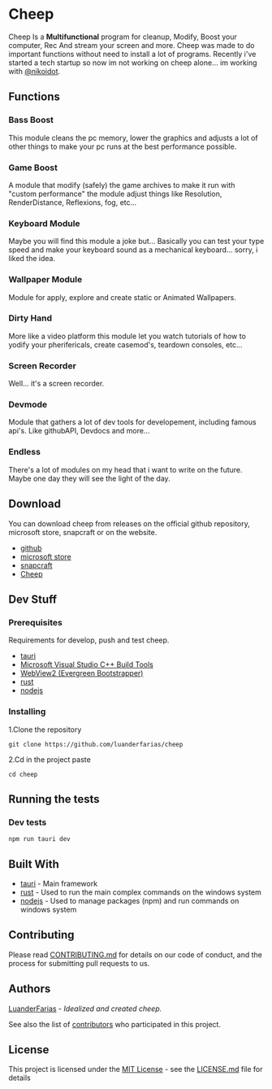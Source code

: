 # Cheep

Cheep Is a **Multifunctional** program for cleanup, Modify, Boost your computer, Rec And stream your screen and more. Cheep was made to do important functions without need to install a lot of programs. Recently i've started a tech startup so now im not working on cheep alone... im working with <a href="https://github.com/nikoidot">@nikoidot</a>.

## Functions

### Bass Boost

This module cleans the pc memory, lower the graphics and adjusts a lot of other things to make your pc runs at the best performance possible.

### Game Boost

A module that modify (safely) the game archives to make it run with "custom performance" the module adjust things like Resolution, RenderDistance, Reflexions, fog, etc...

### Keyboard Module

Maybe you will find this module a joke but... Basically you can test your type speed and make your keyboard sound as a mechanical keyboard... sorry, i liked the idea.

### Wallpaper Module

Module for apply, explore and create static or Animated Wallpapers.

### Dirty Hand

More like a video platform this module let you watch tutorials of how to yodify your pherifericals, create casemod's, teardown consoles, etc...

### Screen Recorder

Well... it's a screen recorder.

### Devmode

Module that gathers a lot of dev tools for developement, including famous api's. Like githubAPI, Devdocs and more...

### Endless

There's a lot of modules on my head that i want to write on the future. Maybe one day they will see the light of the day.

## Download
You can download cheep from releases on the official github repository, microsoft store, snapcraft or on the website.
- [github](https://github.com/luanderfarias/cheep)
- [microsoft store](https://www.example.com)
- [snapcraft](https://www.example.com)
- [Cheep](https://www.example.com)

## Dev Stuff

### Prerequisites
Requirements for develop, push and test cheep.
- [tauri](https://www.tauri.app)
- [Microsoft Visual Studio C++ Build Tools](https://visualstudio.microsoft.com/pt-br/visual-cpp-build-tools/)
- [WebView2 (Evergreen Bootstrapper)](https://developer.microsoft.com/en-us/microsoft-edge/webview2/#download-section)
- [rust](https://www.rust-lang.org/tools/install)
- [nodejs](https://nodejs.org/en/)

### Installing

1.Clone the repository

````git clone https://github.com/luanderfarias/cheep````

2.Cd in the project paste

```cd cheep```

## Running the tests

### Dev tests

```npm run tauri dev```

## Built With
- [tauri](https://www.tauri.app/) - Main framework
- [rust](https://creativecommons.org/) - Used to run the main complex commands on the windows system
- [nodejs](https://nodejs.org/en/) - Used to manage packages (npm) and run commands on windows system

## Contributing

Please read [CONTRIBUTING.md](CONTRIBUTING.md) for details on our code
of conduct, and the process for submitting pull requests to us.

## Authors
[LuanderFarias](https://github.com/LuanderFarias) - *Idealized and created cheep.*

See also the list of
[contributors](https://github.com/luanderfarias/cheep/contributors)
who participated in this project.

## License

This project is licensed under the [MIT License](LICENSE.md) - see the [LICENSE.md](LICENSE.md) file for
details
